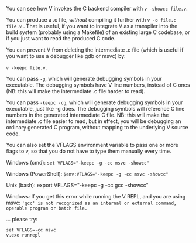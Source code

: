 You can see how V invokes the C backend compiler with `v -showcc file.v`.

You can produce a .c file, *without* compiling it further with `v -o file.c file.v` . 
That is useful, if you want to integrate V as a transpiler into the build system (probably using a Makefile) of an existing large C codebase, or if you just want to read the produced C code.

You can prevent V from deleting the intermediate .c file (which is useful if you want to use a debugger like gdb or msvc) by: 

`v -keepc file.v`.


You can pass `-g`, which will generate debugging symbols in your executable. 
The debugging symbols have V line numbers, instead of C ones (NB: this will make the intermediate .c file harder to read).

You can pass `-keepc -cg`, which will generate debugging symbols in your executable, just like -g does. The debugging symbols will reference C line numbers in the generated intermediate C file. NB: this will make the intermediate .c file easier to read, but in effect, you will be debugging an ordinary generated C program, without mapping to the underlying V source code.


You can also set the VFLAGS environment variable to pass one or more flags to v, so that you do not have to type them manually every time.

Windows (cmd): `set VFLAGS="-keepc -g -cc msvc -showcc"`

Windows (PowerShell): `$env:VFLAGS="-keepc -g -cc msvc -showcc"`

Unix (bash): export VFLAGS="-keepc -g -cc gcc -showcc"

Windows:
If you get this error while running the V REPL, and you are using msvc:
`'gcc' is not recognized as an internal or external command, operable program or batch file.`

... please try:
```shell
set VFLAGS=-cc msvc
v.exe runrepl
```